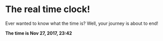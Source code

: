 # The real time clock!

Ever wanted to know what the time is? Well, your journey is about to end!

**The time is Nov 27, 2017, 23:42**